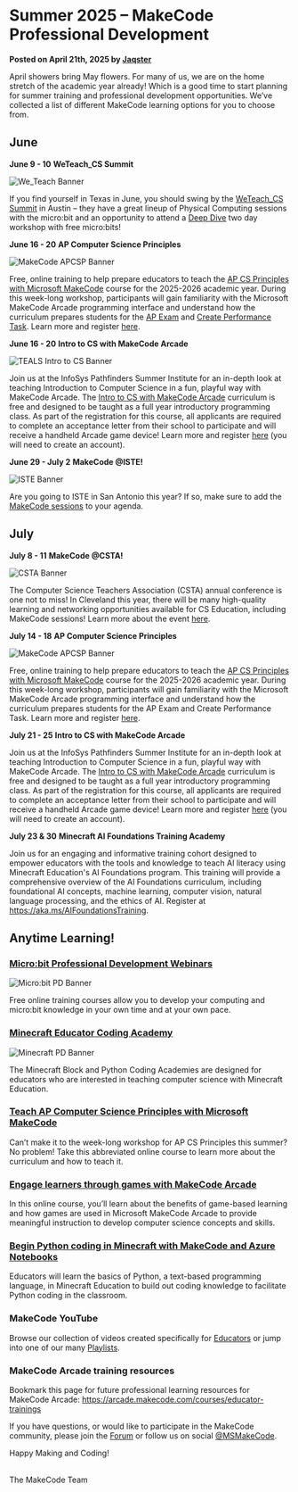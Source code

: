 # Summer 2025 – MakeCode Professional Development

**Posted on April 21th, 2025 by [Jaqster](https://github.com/jaqster)**

April showers bring May flowers. For many of us, we are on the home stretch of the academic year already! Which is a good time to start planning for summer training and professional development opportunities. We’ve collected a list of different MakeCode learning options for you to choose from.

## June

**June 9 - 10**
**WeTeach_CS Summit**

![We_Teach Banner](/static/blog/csp/summer-pd-2025/we-teach.png)

If you find yourself in Texas in June, you should swing by the [WeTeach_CS Summit](https://weteachcs.org/catalogue/weteach_cs-summit/2025) in Austin – they have a great lineup of Physical Computing sessions with the micro:bit and an opportunity to attend a [Deep Dive](https://docs.google.com/forms/d/e/1FAIpQLSetgEm61CVjdFhSTTnwHCLVIF3HIFtsqvkbkDhnYwfTtqmm4A/viewform) two day workshop with free micro:bits!

**June 16 - 20**
**AP Computer Science Principles**

![MakeCode APCSP Banner](/static/blog/csp/summer-pd-2025/makecode-apcsp-banner.png)

Free, online training to help prepare educators to teach the [AP CS Principles with Microsoft MakeCode](https://makecode.com/csp) course for the 2025-2026 academic year.  During this week-long workshop, participants will gain familiarity with the Microsoft MakeCode Arcade programming interface and understand how the curriculum prepares students for the [AP Exam](https://apcentral.collegeboard.org/courses/ap-computer-science-principles/exam) and [Create Performance Task](https://microsoft.github.io/makecode-csp/unit-7/create-performance-task).
Learn more and register [here](https://events.teams.microsoft.com/event/1118b9b2-723c-4eeb-a694-28aa35b8dc09@74ce1499-dbf1-452c-a18f-ed42467a4990).

**June 16 - 20**
**Intro to CS with MakeCode Arcade**

![TEALS Intro to CS Banner](/static/blog/csp/summer-pd-2025/teals-introcs-banner.png)

Join us at the InfoSys Pathfinders Summer Institute for an in-depth look at teaching Introduction to Computer Science in a fun, playful way with MakeCode Arcade. The [Intro to CS with MakeCode Arcade](https://arcade.makecode.com/courses/introCS) curriculum is free and designed to be taught as a full year introductory programming class. As part of the registration for this course, all applicants are required to complete an acceptance letter from their school to participate and will receive a handheld Arcade game device! Learn more and register [here](https://pathfinders.onwingspan.com/web/en/app/event-details/make-code-arcade) (you will need to create an account).

**June 29 - July 2**
**MakeCode @ISTE!**

![ISTE Banner](/static/blog/csp/summer-pd-2025/iste.png)

Are you going to ISTE in San Antonio this year? If so, make sure to add the [MakeCode sessions]( https://conference.iste.org/2025/program/search/index.php?cs=%7B%22text-search%22%3A%22MakeCode%22%7D) to your agenda.

## July

**July 8 - 11**
**MakeCode @CSTA!**

![CSTA Banner](/static/blog/csp/summer-pd-2025/csta.png)

The Computer Science Teachers Association (CSTA) annual conference is one not to miss!  In Cleveland this year, there will be many high-quality learning and networking opportunities available for CS Education, including MakeCode sessions! Learn more about the event [here](https://conference.csteachers.org/event/CSTA2025/summary).

<MakeCode APCSP banner.png>

**July 14 - 18**
**AP Computer Science Principles**

![MakeCode APCSP Banner](/static/blog/csp/summer-pd-2025/makecode-apcsp-banner.png)

Free, online training to help prepare educators to teach the [AP CS Principles with Microsoft MakeCode](https://makecode.com/csp) course for the 2025-2026 academic year.  During this week-long workshop, participants will gain familiarity with the Microsoft MakeCode Arcade programming interface and understand how the curriculum prepares students for the AP Exam and Create Performance Task. Learn more and register [here](https://events.teams.microsoft.com/event/20af7ced-66e3-4b1b-80c6-994d008cbf2f@74ce1499-dbf1-452c-a18f-ed42467a4990).

**July 21 - 25**
**Intro to CS with MakeCode Arcade**

Join us at the InfoSys Pathfinders Summer Institute for an in-depth look at teaching Introduction to Computer Science in a fun, playful way with MakeCode Arcade.  The [Intro to CS with MakeCode Arcade](https://arcade.makecode.com/courses/introCS) curriculum is free and designed to be taught as a full year introductory programming class. As part of the registration for this course, all applicants are required to complete an acceptance letter from their school to participate and will receive a handheld Arcade game device!  Learn more and register [here](https://pathfinders.onwingspan.com/web/en/app/event-details/make-code-arcade) (you will need to create an account).

**July 23 & 30**
**Minecraft AI Foundations Training Academy**

Join us for an engaging and informative training cohort designed to empower educators with the tools and knowledge to teach AI literacy using Minecraft Education's AI Foundations program. This training will provide a comprehensive overview of the AI Foundations curriculum, including foundational AI concepts, machine learning, computer vision, natural language processing, and the ethics of AI. Register at https://aka.ms/AIFoundationsTraining.

## Anytime Learning!

### [Micro:bit Professional Development Webinars](https://microbit.org/teach/featured)

![Micro:bit PD Banner](/static/blog/csp/summer-pd-2025/microbit-pd.png)

Free online training courses allow you to develop your computing and micro:bit knowledge in your own time and at your own pace.

### [Minecraft Educator Coding Academy](https://education.minecraft.net/en-us/resources/training-for-educators)

![Minecraft PD Banner](/static/blog/csp/summer-pd-2025/minecraft-pd.png)

The Minecraft Block and Python Coding Academies are designed for educators who are interested in teaching computer science with Minecraft Education.

### [Teach AP Computer Science Principles with Microsoft MakeCode](https://learn.microsoft.com/en-us/training/modules/teach-ap-computer-science-principles-makecode)

Can’t make it to the week-long workshop for AP CS Principles this summer? No problem! Take this abbreviated online course to learn more about the curriculum and how to teach it.

### [Engage learners through games with MakeCode Arcade](https://learn.microsoft.com/en-us/training/modules/engage-learners-through-games-with-makecode-arcade)

In this online course, you’ll learn about the benefits of game-based learning and how games are used in Microsoft MakeCode Arcade to provide meaningful instruction to develop computer science concepts and skills.

### [Begin Python coding in Minecraft with MakeCode and Azure Notebooks](https://learn.microsoft.com/en-us/training/modules/begin-python-coding-minecraft-makecode-azure-notebooks)

Educators will learn the basics of Python, a text-based programming language, in Minecraft Education to build out coding knowledge to facilitate Python coding in the classroom.

### MakeCode YouTube

Browse our collection of videos created specifically for [Educators](https://www.youtube.com/@MSMakeCode) or jump into one of our many [Playlists](https://www.youtube.com/@MicrosoftMakeCode/playlists). 

### MakeCode Arcade training resources

Bookmark this page for future professional learning resources for MakeCode Arcade: https://arcade.makecode.com/courses/educator-trainings

If you have questions, or would like to participate in the MakeCode community, please join the [Forum](https://forum.makecode.com) or follow us on social [@MSMakeCode](https://twitter.com/MSMakeCode).

Happy Making and Coding!

<br/>
The MakeCode Team